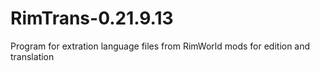 # RimTrans-0.21.9.13
 Program for extration language files from RimWorld mods for edition and translation
